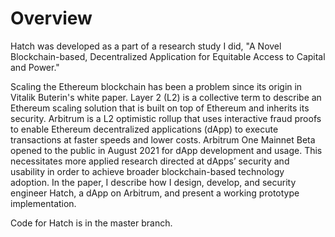 # Overview

Hatch was developed as a part of a research study I did, "A Novel Blockchain-based, Decentralized Application for Equitable Access to Capital and Power." 

Scaling the Ethereum blockchain has been a problem since its origin in Vitalik Buterin's white paper. Layer 2 (L2) is a collective term to describe an Ethereum scaling solution that is built on top of Ethereum and inherits its security. Arbitrum is a L2 optimistic rollup that uses interactive fraud proofs to enable Ethereum decentralized applications (dApp) to execute transactions at faster speeds and lower costs. Arbitrum One Mainnet Beta opened to the public in August 2021 for dApp development and usage. This necessitates more applied research directed at dApps’ security and usability in order to achieve broader blockchain-based technology adoption. In the paper, I describe how I design, develop, and security engineer Hatch, a dApp on Arbitrum, and present a working prototype implementation.

Code for Hatch is in the master branch.
